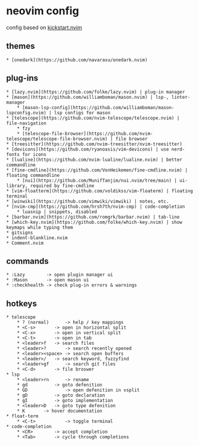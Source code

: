 
# neovim config

config based on [kickstart.nvim](https://github.com/nvim-lua/kickstart.nvim)

## themes
	* [onedark](https://github.com/navarasu/onedark.nvim)

## plug-ins
	* [lazy.nvim](https://github.com/folke/lazy.nvim) | plug-in manager
	* [mason](https://github.com/williamboman/mason.nvim) | lsp-, linter-manager
		* [mason-lsp-config](https://github.com/williamboman/mason-lspconfig.nvim) | lsp configs for mason
	* [telescope](https://github.com/nvim-telescope/telescope.nvim) | file-navigation
		* fzy
		* [telescope-file-browser](https://github.com/nvim-telescope/telescope-file-browser.nvim) | file browser
	* [treesitter](https://github.com/nvim-treesitter/nvim-treesitter) 
	* [devicons](https://github.com/ryanoasis/vim-devicons) | use nerd-fonts for icons
	* [lualine](https://github.com/nvim-lualine/lualine.nvim) | better commandline
	* [fine-cmdline](https://github.com/VonHeikemen/fine-cmdline.nvim) | floating commandline
		* [nui](https://github.com/MunifTanjim/nui.nvim/tree/main) | ui-library, required by fine-cmdline
	* [vim-floatterm](https://github.com/voldikss/vim-floaterm) | floating terminal
	* [winwiki](https://github.com/vimwiki/vimwiki) | notes, etc.
	* [nvim-cmp](https://github.com/hrsh7th/nvim-cmp) | code-completion
		* luasnip | snippets, disabled
	* [barbar.nvim](https://github.com/romgrk/barbar.nvim) | tab-line 
	* [which-key.nvim](https://github.com/folke/which-key.nvim) | show keymaps while typing them
	* gitsigns
	* indent-blankline.nvim
	* Comment.nvim

## commands
	* :Lazy        -> open plugin manager ui
	* :Mason       -> open mason ui
	* :checkhealth -> check plug-in errors & warnings

## hotkeys
	* telescope
		* ? (normal)	  -> help / key mappings
		* <C-s>		  -> open in horizontal split
		* <C-x>   	  -> open in vertical split
		* <C-t>   	  -> open in tab
		* <leader>f	  -> search files
		* <leader>?       -> search recently opened
		* <leader><space> -> search open buffers
		* <leader>/	  -> search keyword, fuzzyfind
		* <leader>gf	  -> search git files
		* <C-d>		  -> file broswer
	* lsp
		* <leader>rn	  -> rename
		* gd		  -> goto defenition
		* GD              -> open defenition in vsplit
		* gD		  -> goto declaration
		* gI		  -> goto implementation
		* <leader>D	  -> goto type defenition
		* K		  -> hover documentation
	* float-term 
		* <C-t>	          -> toggle terminal
	* code-completion
		* <CR>		  -> accept completion
		* <Tab>		  -> cycle through completions

